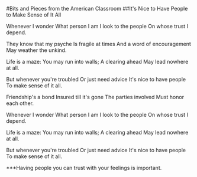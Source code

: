#Bits and Pieces from the American Classroom
##It's Nice to Have People to Make Sense of It All

Whenever I wonder
What person I am
I look to the people
On whose trust I depend.

They know that my psyche
Is fragile at times
And a word of encouragement
May weather the unkind.

Life is a maze:
You may run into walls;
A clearing ahead
May lead nowhere at all.

But whenever you're troubled
Or just need advice
It's nice to have people
To make sense of it all.

Friendship's a bond
Insured till it's gone
The parties involved
Must honor each other.

Whenever I wonder
What person I am
I look to the people
On whose trust I depend.

Life is a maze:
You may run into walls;
A clearing ahead
May lead nowhere at all.

But whenever you're troubled
Or just need advice
It's nice to have people
To make sense of it all.

***Having people you can trust with your feelings is important.